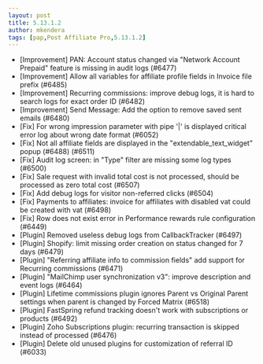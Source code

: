 ```yaml
---
layout: post
title: 5.13.1.2
author: mkendera
tags: [pap,Post Affiliate Pro,5.13.1.2]
---
```


- [Improvement] PAN: Account status changed via "Network Account Prepaid" feature is missing in audit logs (#6477)
- [Improvement] Allow all variables for affiliate profile fields in Invoice file prefix (#6485)
- [Improvement] Recurring commissions: improve debug logs, it is hard to search logs for exact order ID (#6482)
- [Improvement] Send Message: Add the option to remove saved sent emails (#6480)
- [Fix] For wrong impression parameter with pipe '&vert;' is displayed critical error log about wrong date format (#6052)
- [Fix] Not all affiliate fields are displayed in the "extendable_text_widget" popup (#6488) (#6511)
- [Fix] Audit log screen: in "Type" filter are missing some log types (#6500)
- [Fix] Sale request with invalid total cost is not processed, should be processed as zero total cost (#6507)
- [Fix] Add debug logs for visitor non-referred clicks (#6504)
- [Fix] Payments to affiliates: invoice for affiliates with disabled vat could be created with vat (#6498)
- [Fix] Row does not exist error in Performance rewards rule configuration (#6449)
- [Plugin] Removed useless debug logs from CallbackTracker (#6497)
- [Plugin] Shopify: limit missing order creation on status changed for 7 days (#6479)
- [Plugin] "Referring affiliate info to commission fields" add support for Recurring commissions (#6471)
- [Plugin] "MailChimp user synchronization v3": improve description and event logs (#6464)
- [Plugin] Lifetime commissions plugin ignores Parent vs Original Parent settings when parent is changed by Forced Matrix (#6518)
- [Plugin] FastSpring refund tracking doesn't work with subscriptions or products (#6492)
- [Plugin] Zoho Subscriptions plugin: recurring transaction is skipped instead of processed (#6476)
- [Plugin] Delete old unused plugins for customization of referral ID (#6033)
